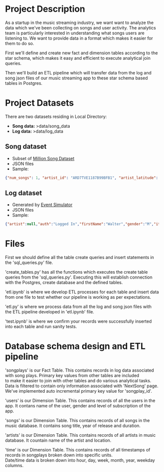 # Project Description

As a startup in the music streaming industry, we want want to analyze the data which we've been collecting on songs and user activity. The   analytics team is particularly interested in understanding what songs users are listening to. We want to provide data in a format which makes it easier for them to do so.

First we'll define and create new fact and dimension tables according to the star schema, which makes it easy and efficient to execute analytical join queries.

Then we'll build an ETL pipeline which will transfer data from the log and song json files of our music streaming app to these star schema based tables in Postgres.

# Project Datasets
There are two datasets residing in Local Directory:

- **Song data:** >data/song_data
- **Log data:** >data/log_data

## Song dataset
- Subset of [Million Song Dataset](http://millionsongdataset.com)
- JSON files
- Sample:
```json
{"num_songs": 1, "artist_id": "ARD7TVE1187B99BFB1", "artist_latitude": null, "artist_longitude": null, "artist_location": "California - LA", "artist_name": "Casual", "song_id": "SOMZWCG12A8C13C480", "title": "I Didn't Mean To", "duration": 218.93179, "year": 0}
```

## Log dataset
- Generated by [Event Simulator](https://github.com/Interana/eventsim)
- JSON files
- Sample:
```json
{"artist":null,"auth":"Logged In","firstName":"Walter","gender":"M","itemInSession":0,"lastName":"Frye","length":null,"level":"free","location":"San Francisco-Oakland-Hayward, CA","method":"GET","page":"Home","registration":1540919166796.0,"sessionId":38,"song":null,"status":200,"ts":1541105830796,"userAgent":"\"Mozilla\/5.0 (Macintosh; Intel Mac OS X 10_9_4) AppleWebKit\/537.36 (KHTML, like Gecko) Chrome\/36.0.1985.143 Safari\/537.36\"","userId":"39"}
```

# Files

First we should define all the table create queries and insert statements in the 'sql_queries.py' file.

'create_tables.py' has all the functions which executes the create table queries from the 'sql_queries.py'. Executing this will establish connection with the Postgres, create database and the defined tables.

'etl.ipynb' is where we develop ETL processes for each table and insert data from one file to test whether our pipeline is working as per expectations.

'etl.py' is where we process data from all the log and song json files with the ETL pipeline developed in 'etl.ipynb' file.

'test.ipynb' is where we confirm your records were successfully inserted into each table and run sanity tests.

# Database schema design and ETL pipeline

'songplays' is our Fact Table. This contains records in log data associated with song plays. Primary key values from other tables are included  
to make it easier to join with other tables and do various analytical tasks. Data is filtered to contain only information associated with 'NextSong' page. We've implemented auto incremental primary key value for 'songplay_id'.

'users' is our Dimension Table. This contains records of all the users in the app. It contans name of the user, gender and level of subscription of the app.

'songs' is our Dimension Table. This contains records of all songs in the music database. It contains song title, year of release and duration.

'artists' is our Dimension Table. This contains records of all artists in music database. It countain name of the artist and location.

'time' is our Dimension Table. This contains records of all timestamps of records in songplays broken down into specific units.  
Date/time data is broken down into hour, day, week, month, year, weekday columns.
